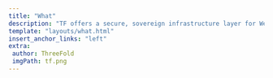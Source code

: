 ```yaml
---
title: "What"
description: "TF offers a secure, sovereign infrastructure layer for Web 4, delivering unparalleled scalability, incorruptible and permanent data storage, AI and Web2/Web3/Edge compatibility, and 100% uptime for a resilient digital future." # quotation marks to allow colons where used
template: "layouts/what.html"
insert_anchor_links: "left"
extra:
 author: ThreeFold
 imgPath: tf.png
---
```











<style>


.rounded_img img {
 border-radius: 8px;
}


.person img{
 border-radius: 100%;
 max-width:100px;
 }


.myscale{
 transition: transform .5s;
}


.myscale:hover{
 transform: scale(1.2);
 background-color: whitesmoke;
}


.road_border{
  
     border-left: 1px solid rgb(156, 156, 156);


   }


 .white-gray{
  color: #9f9f9f;
}


 </style>